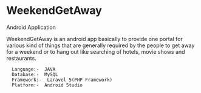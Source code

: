 # WeekendGetAway

Android Application

WeekendGetAway is an android app basically to provide one portal for various kind of things that are generally required by the people to get away for a weekend or to hang out like searching of hotels, movie shows and restaurants.

      Language:-  JAVA 
      Database:-  MySQL
      Framework:-  Laravel 5(PHP Framework) 
      Platform:-  Android Studio 
